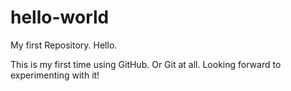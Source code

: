 # hello-world
My first Repository.  Hello.

This is my first time using GitHub. Or Git at all. Looking forward to experimenting with it!

